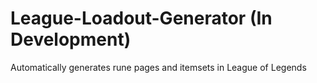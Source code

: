 # League-Loadout-Generator (In Development)
Automatically generates rune pages and itemsets in League of Legends
